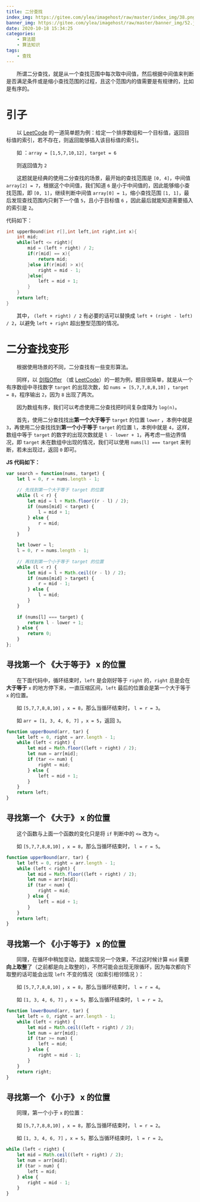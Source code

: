 ```yaml
---
title: 二分查找
index_img: https://gitee.com/ylea/imagehost/raw/master/index_img/38.png
banner_img: https://gitee.com/ylea/imagehost/raw/master/banner_img/52.jpg
date: 2020-10-18 15:34:25
categories:
    - 算法题
    - 算法知识
tags:
    - 查找
---
```


&emsp;&emsp;所谓二分查找，就是从一个查找范围中每次取中间值，然后根据中间值来判断是否满足条件或是缩小查找范围的过程，且这个范围内的值需要是有规律的，比如是有序的。

# 引子

&emsp;&emsp;以 [LeetCode](https://leetcode-cn.com/problems/search-insert-position/) 的一道简单题为例：给定一个排序数组和一个目标值，返回目标值的索引，若不存在，则返回能够插入该目标值的索引。

&emsp;&emsp;如 ：`array = [1,5,7,10,12], target = 6`

&emsp;&emsp;则返回值为 `2`

&emsp;&emsp;这题就是经典的使用二分查找的场景，最开始的查找范围是 `[0, 4]`，中间值 `array[2] = 7`，根据这个中间值，我们知道 `6` 是小于中间值的，因此能够缩小查找范围，即 `[0, 1]`，继续判断中间值 `array[0] = 1`，缩小查找范围 `[1, 1]`，最后发现查找范围内只剩下一个值 `5`，且小于目标值 `6` ，因此最后就能知道需要插入的索引是 `2`。

代码如下：

```c
int upperBound(int r[],int left,int right,int x){
    int mid;
    while(left <= right){
        mid = (left + right) / 2;
        if(r[mid] == x){
            return mid;
        }else if(r[mid] > x){
            right = mid - 1;
        }else{
            left = mid + 1;
        }
    }
    return left;
}
```

&emsp;&emsp;其中， `(left + right) / 2` 有必要的话可以替换成 `left + (right - left) / 2`，以避免 `left + right` 超出整型范围的情况。



# 二分查找变形

&emsp;&emsp;根据使用场景的不同，二分查找有一些变形算法。

&emsp;&emsp;同样，以 [剑指Offer](https://leetcode-cn.com/problems/zai-pai-xu-shu-zu-zhong-cha-zhao-shu-zi-lcof/) （或 [LeetCode](https://leetcode-cn.com/problems/find-first-and-last-position-of-element-in-sorted-array/)）的一题为例，题目很简单，就是从一个有序数组中寻找数字 `target` 的出现次数，如 `nums = [5,7,7,8,8,10]` ，`target = 8`，程序输出 `2`，因为 `8` 出现了两次。

&emsp;&emsp;因为数组有序，我们可以考虑使用二分查找把时间复杂度降为 `log(n)`。

&emsp;&emsp;首先，使用二分查找找出**第一个大于等于** `target` 的位置 `lower` ，本例中就是 `3`，再使用二分查找找到**第一个小于等于** `target` 的位置 `l`，本例中就是 `4`，这样，数组中等于 `target` 的数字的出现次数就是 `l - lower + 1`，再考虑一些边界情况，即 `target` 未在数组中出现的情况，我们可以使用 `nums[l] === target`  来判断，若未出现过，返回 `0` 即可。

**JS 代码如下：**

```js
var search = function(nums, target) {
    let l = 0, r = nums.length - 1;
	
    // 先找到第一个大于等于 target 的位置
    while (l < r) {
        let mid = l + Math.floor((r - l) / 2);
        if (nums[mid] < target) {
            l = mid + 1;
        } else {
            r = mid;
        }
    }

    let lower = l;
    l = 0, r = nums.length - 1;
	
    // 再找到第一个小于等于 target 的位置
    while (l < r) {
        let mid = l + Math.ceil((r - l) / 2);
        if (nums[mid] > target) {
            r = mid - 1;
        } else {
            l = mid;
        }
    }
    
    if (nums[l] === target) {
        return l - lower + 1;
    } else {
        return 0;
    }
};
```

## 寻找第一个 《大于等于》  x 的位置

&emsp;&emsp;在下面代码中，循环结束时，`left` 是会刚好等于 `right` 的，`right` 总是会在**大于等于** `x` 的地方停下来，一直压缩区间，`left` 最后的位置会是第一个大于等于 `x` 的位置。

&emsp;&emsp;如 `[5,7,7,8,8,10]` ，`x = 8`，那么当循环结束时， `l = r = 3`。

&emsp;&emsp;如 `arr = [1, 3, 4, 6, 7]` ，`x = 5`，返回 `3`。

```js
function upperBound(arr, tar) {
    let left = 0, right = arr.length - 1;
    while (left < right) {
        let mid = Math.floor((left + right) / 2);
        let num = arr[mid];
        if (tar <= num) {
            right = mid;
        } else {
            left = mid + 1;
        }
    }
    return left;
}
```



## 寻找第一个 《大于》  x 的位置

&emsp;&emsp;这个函数与上面一个函数的变化只是将 `if` 判断中的 `<=` 改为 `<`。

&emsp;&emsp;如 `[5,7,7,8,8,10]` ，`x = 8`，那么当循环结束时， `l = r = 5`。

```js
function upperBound(arr, tar) {
    let left = 0, right = arr.length - 1;
    while (left < right) {
        let mid = Math.floor((left + right) / 2);
        let num = arr[mid];
        if (tar < num) {
            right = mid;
        } else {
            left = mid + 1;
        }
    }
    return left;
}
```

## 寻找第一个 《小于等于》  x 的位置

&emsp;&emsp;同理，在循环中稍加变动，就能实现另一个效果，不过这时候计算 `mid` 需要**向上取整**了（之前都是向上取整的），不然可能会出现无限循环，因为每次都向下取整的话可能会出现 `left` 不变的情况（如索引相邻情况 ）：

&emsp;&emsp;如 `[5,7,7,8,8,10]` ，`x = 8`，那么当循环结束时， `l = r = 4`。

&emsp;&emsp;如 `[1, 3, 4, 6, 7]` ，`x = 5`，那么当循环结束时， `l = r = 2`。

```js
function lowerBound(arr, tar) {
    let left = 0, right = arr.length - 1;
    while (left < right) {
        let mid = Math.ceil((left + right) / 2);
        let num = arr[mid];
        if (tar >= num) {
            left = mid;
        } else {
            right = mid - 1;
        }
    }
	return right;
}
```

## 寻找第一个 《小于》 x 的位置

&emsp;&emsp;同理，第一个小于 `x` 的位置：

&emsp;&emsp;如 `[5,7,7,8,8,10]` ，`x = 8`，那么当循环结束时， `l = r = 2`。

&emsp;&emsp;如 `[1, 3, 4, 6, 7]` ，`x = 5`，那么当循环结束时， `l = r = 2`。

```js
while (left < right) {
    let mid = Math.ceil((left + right) / 2);
    let num = arr[mid];
    if (tar > num) {
        left = mid;
    } else {
        right = mid - 1;
    }
}
```



